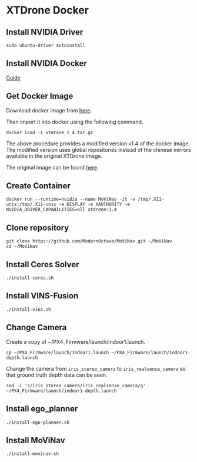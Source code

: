 # XTDrone Docker
## Install NVIDIA Driver
```sudo ubuntu-driver autoinstall```

## Install NVIDIA Docker
[Guide](https://docs.nvidia.com/datacenter/cloud-native/container-toolkit/install-guide.html#docker)

## Get Docker Image
Download docker image from [here](https://drive.google.com/file/d/19ToxmvjeOwSZznAMA-2XUPFPec58uzTR/view?usp=sharing).

Then import it into docker using the following command,
```
docker load -i xtdrone_1_4.tar.gz
```

The above procedure provides a modified version v1.4 of the docker image. The modified version uses global repositories instead of the chinese mirrors available in the original XTDrone image. 

The original image can be found [here](https://www.yuque.com/xtdrone/manual_en/docker#a73vU).

## Create Container
```
docker run --runtime=nvidia --name MoViNav -it -v /tmp/.X11-unix:/tmp/.X11-unix -e DISPLAY -e XAUTHORITY -e NVIDIA_DRIVER_CAPABILITIES=all xtdrone:1.4
```

## Clone repository
```	
git clone https://github.com/ModernOctave/MoViNav.git ~/MoViNav
cd ~/MoViNav
```

## Install Ceres Solver
```
./install-ceres.sh
```

## Install VINS-Fusion
```
./install-vins.sh
```

## Change Camera
Create a copy of ~/PX4_Firmware/launch/indoor1.launch.

```
cp ~/PX4_Firmware/launch/indoor1.launch ~/PX4_Firmware/launch/indoor1-depth.launch
```

Change the camera from `iris_stereo_camera` to `iris_realsense_camera` so that ground truth depth data can be seen.

```
sed -i 's/iris_stereo_camera/iris_realsense_camera/g' ~/PX4_Firmware/launch/indoor1-depth.launch
```

## Install ego_planner
```
./install-ego-planner.sh
```

## Install MoViNav
```
./install-movinav.sh
```